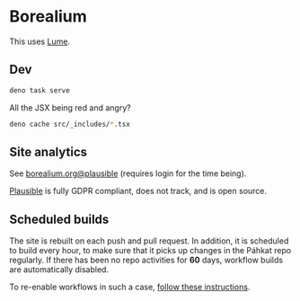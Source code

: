 # Borealium

This uses [Lume](https://lume.land/docs/overview/about-lume/).

## Dev

```sh
deno task serve
```

All the JSX being red and angry?

```sh
deno cache src/_includes/*.tsx
```

## Site analytics

See [borealium.org@plausible](https://plausible.io/borealium.org) (requires login for the time being).

[Plausible](https://plausible.io/) is fully GDPR compliant, does not track, and is open source.

## Scheduled builds

The site is rebuilt on each push and pull request. In addition, it is scheduled to build every hour, to make sure that
it picks up changes in the Páhkat repo regularly. If there has been no repo activities for **60** days, workflow builds
are automatically disabled.

To re-enable workflows in such a case,
[follow these instructions](https://docs.github.com/en/enterprise-server@3.12/actions/using-workflows/disabling-and-enabling-a-workflow#enabling-a-workflow). 
